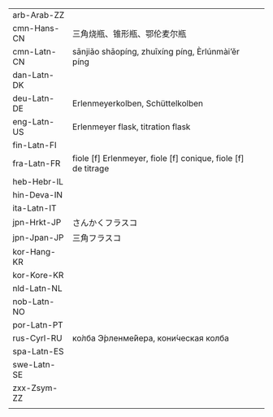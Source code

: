 | | | |
|-|-|-|
| arb-Arab-ZZ |  |  |
| cmn-Hans-CN | 三角烧瓶、锥形瓶、鄂伦麦尔瓶 |  |
| cmn-Latn-CN | sānjiǎo shāopíng, zhuīxíng píng, Èrlúnmài’ěr píng |  |
| dan-Latn-DK |  |  |
| deu-Latn-DE | Erlenmeyerkolben, Schüttelkolben |  |
| eng-Latn-US | Erlenmeyer flask, titration flask |  |
| fin-Latn-FI |  |  |
| fra-Latn-FR | fiole [f] Erlenmeyer, fiole [f] conique, fiole [f] de titrage |  |
| heb-Hebr-IL |  |  |
| hin-Deva-IN |  |  |
| ita-Latn-IT |  |  |
| jpn-Hrkt-JP | さんかくフラスコ |  |
| jpn-Jpan-JP | 三角フラスコ |  |
| kor-Hang-KR |  |  |
| kor-Kore-KR |  |  |
| nld-Latn-NL |  |  |
| nob-Latn-NO |  |  |
| por-Latn-PT |  |  |
| rus-Cyrl-RU | ко́лба Э́рленме́йера, кони́ческая колба |  |
| spa-Latn-ES |  |  |
| swe-Latn-SE |  |  |
| zxx-Zsym-ZZ |  |  |
|  |  |  |
